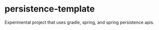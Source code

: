 persistence-template
====================

Experimental project that uses gradle, spring, and spring persistence apis.